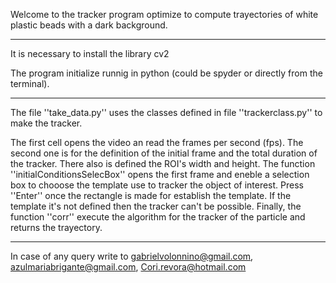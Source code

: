 
Welcome to the tracker program optimize to compute trayectories of white plastic beads with a dark background.

-----------------------------------------------------------------------------------------------------------------------------------------------------

It is necessary to install the library cv2 

The program initialize runnig in python (could be spyder or directly from the terminal).

------------------------------------------------------------------------------------------------------------------------------------------------------

The file ''take_data.py'' uses the classes defined in file ''trackerclass.py'' to make the tracker. 

The first cell opens the video an read the frames per second (fps). The second one is for the definition of the initial frame and the total duration of the tracker. There also is defined the ROI's width and height. The function ''initialConditionsSelecBox'' opens the first frame and eneble a selection box to chooose the template use to tracker the object of interest. Press ''Enter'' once the rectangle is made for establish the template.  If the template it's not defined then the tracker can't be possible. Finally, the function ''corr'' execute the algorithm for the tracker of the particle and returns the trayectory. 

------------------------------------------------------------------------------------------------------------------------------------------------------

In case of any query write to gabrielvolonnino@gmail.com, azulmariabrigante@gmail.com, Cori.revora@hotmail.com 
